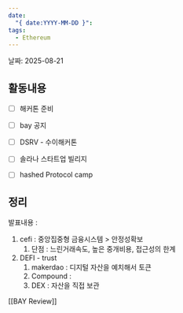 ```yaml
---
date:
  "{ date:YYYY-MM-DD }": 
tags:
  - Ethereum
---
```


날짜: 2025-08-21

## 활동내용
- [ ] 해커톤 준비
- [ ] bay 공지
- [ ] DSRV - 수이해커톤
- [ ] 솔라나 스타트업 빌리지
- [ ] hashed Protocol camp




## 정리

발표내용 : 
1. cefi : 중앙집중형 금융시스템 > 안정성확보
	1. 단점 : 느린거래속도, 높은 중개비용, 접근성의 한계
2. DEFI - trust
	1. makerdao : 디지털 자산을 예치해서 토큰
	2. Compound :
	3. DEX : 자산을 직접 보관


[[BAY Review]]